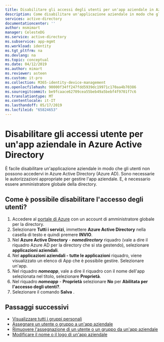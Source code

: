```yaml
---
title: Disabilitare gli accessi degli utenti per un'app aziendale in Azure Active Directory | Microsoft Docs
description: Come disabilitare un'applicazione aziendale in modo che gli utenti non possano accedervi in Azure Active Directory
services: active-directory
documentationcenter: ''
author: msmimart
manager: CelesteDG
ms.service: active-directory
ms.subservice: app-mgmt
ms.workload: identity
ms.tgt_pltfrm: na
ms.devlang: na
ms.topic: conceptual
ms.date: 04/12/2019
ms.author: mimart
ms.reviewer: asteen
ms.custom: it-pro
ms.collection: M365-identity-device-management
ms.openlocfilehash: 90000f34ff247fdd5939dc19971c170aa4b70386
ms.sourcegitcommit: be9fcaace62709cea55beb49a5bebf4f9701f7c6
ms.translationtype: MT
ms.contentlocale: it-IT
ms.lasthandoff: 05/17/2019
ms.locfileid: "65824653"
---
```

# <a name="disable-user-sign-ins-for-an-enterprise-app-in-azure-active-directory"></a>Disabilitare gli accessi utente per un'app aziendale in Azure Active Directory
È facile disabilitare un'applicazione aziendale in modo che gli utenti non possono accedervi in Azure Active Directory (Azure AD). Sono necessarie le autorizzazioni appropriate per gestire l'app aziendale. E, è necessario essere amministratore globale della directory.

## <a name="how-do-i-disable-user-sign-ins"></a>Come è possibile disabilitare l'accesso degli utenti?
1. Accedere al [portale di Azure](https://portal.azure.com) con un account di amministratore globale per la directory.
1. Selezionare **Tutti i servizi**, immettere **Azure Active Directory** nella casella di testo e quindi premere **INVIO**.
1. Nel **Azure Active Directory** -  ***nomedirectory*** riquadro (vale a dire il riquadro Azure AD per la directory che si sta gestendo), selezionare **applicazioni aziendali**.
1. Nel **applicazioni aziendali - tutte le applicazioni** riquadro, viene visualizzato un elenco di App che è possibile gestire. Selezionare un'app.
1. Nel riquadro ***nomeapp***, vale a dire il riquadro con il nome dell'app selezionata nel titolo, selezionare **Proprietà**.
1. Nel riquadro ***nomeapp*** - **Proprietà** selezionare **No** per **Abilitata per l'accesso degli utenti?**.
1. Selezionare il comando **Salva** .

## <a name="next-steps"></a>Passaggi successivi
* [Visualizzare tutti i gruppi personali](../fundamentals/active-directory-groups-view-azure-portal.md)
* [Assegnare un utente o gruppo a un'app aziendale](assign-user-or-group-access-portal.md)
* [Rimuovere l'assegnazione di un utente o un gruppo da un'app aziendale](remove-user-or-group-access-portal.md)
* [Modificare il nome o il logo di un'app aziendale](change-name-or-logo-portal.md)
